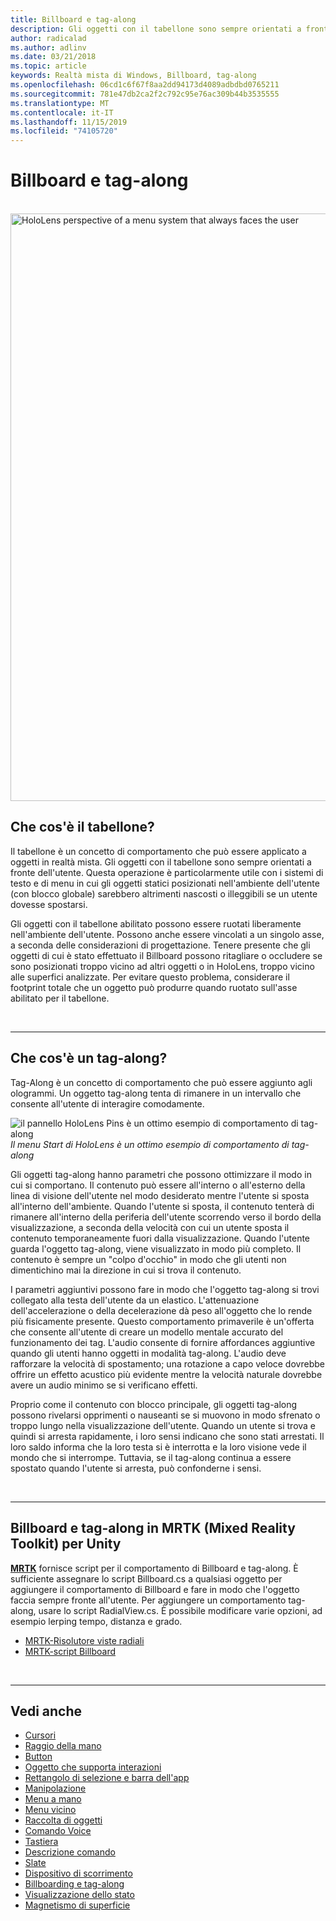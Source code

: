 ```yaml
---
title: Billboard e tag-along
description: Gli oggetti con il tabellone sono sempre orientati a fronte dell'utente.
author: radicalad
ms.author: adlinv
ms.date: 03/21/2018
ms.topic: article
keywords: Realtà mista di Windows, Billboard, tag-along
ms.openlocfilehash: 06cd1c6f67f8aa2dd94173d4089adbdbd0765211
ms.sourcegitcommit: 781e47db2ca2f2c792c95e76ac309b44b3535555
ms.translationtype: MT
ms.contentlocale: it-IT
ms.lasthandoff: 11/15/2019
ms.locfileid: "74105720"
---
```

# <a name="billboarding-and-tag-along"></a>Billboard e tag-along

<br>

<img src="images/UX/MRTK_TagAlong.gif" alt="HoloLens perspective of a menu system that always faces the user" width="940px">
<br>

## <a name="what-is-billboarding"></a>Che cos'è il tabellone?

Il tabellone è un concetto di comportamento che può essere applicato a oggetti in realtà mista. Gli oggetti con il tabellone sono sempre orientati a fronte dell'utente. Questa operazione è particolarmente utile con i sistemi di testo e di menu in cui gli oggetti statici posizionati nell'ambiente dell'utente (con blocco globale) sarebbero altrimenti nascosti o illeggibili se un utente dovesse spostarsi.

Gli oggetti con il tabellone abilitato possono essere ruotati liberamente nell'ambiente dell'utente. Possono anche essere vincolati a un singolo asse, a seconda delle considerazioni di progettazione. Tenere presente che gli oggetti di cui è stato effettuato il Billboard possono ritagliare o occludere se sono posizionati troppo vicino ad altri oggetti o in HoloLens, troppo vicino alle superfici analizzate. Per evitare questo problema, considerare il footprint totale che un oggetto può produrre quando ruotato sull'asse abilitato per il tabellone.

<br>

---
## <a name="what-is-a-tag-along"></a>Che cos'è un tag-along?

Tag-Along è un concetto di comportamento che può essere aggiunto agli ologrammi. Un oggetto tag-along tenta di rimanere in un intervallo che consente all'utente di interagire comodamente.

![il pannello HoloLens Pins è un ottimo esempio di comportamento di tag-along](images/tagalong-1000px.jpg)<br>
*Il menu Start di HoloLens è un ottimo esempio di comportamento di tag-along*

Gli oggetti tag-along hanno parametri che possono ottimizzare il modo in cui si comportano. Il contenuto può essere all'interno o all'esterno della linea di visione dell'utente nel modo desiderato mentre l'utente si sposta all'interno dell'ambiente. Quando l'utente si sposta, il contenuto tenterà di rimanere all'interno della periferia dell'utente scorrendo verso il bordo della visualizzazione, a seconda della velocità con cui un utente sposta il contenuto temporaneamente fuori dalla visualizzazione. Quando l'utente guarda l'oggetto tag-along, viene visualizzato in modo più completo. Il contenuto è sempre un "colpo d'occhio" in modo che gli utenti non dimentichino mai la direzione in cui si trova il contenuto.

I parametri aggiuntivi possono fare in modo che l'oggetto tag-along si trovi collegato alla testa dell'utente da un elastico. L'attenuazione dell'accelerazione o della decelerazione dà peso all'oggetto che lo rende più fisicamente presente. Questo comportamento primaverile è un'offerta che consente all'utente di creare un modello mentale accurato del funzionamento dei tag. L'audio consente di fornire affordances aggiuntive quando gli utenti hanno oggetti in modalità tag-along. L'audio deve rafforzare la velocità di spostamento; una rotazione a capo veloce dovrebbe offrire un effetto acustico più evidente mentre la velocità naturale dovrebbe avere un audio minimo se si verificano effetti.

Proprio come il contenuto con blocco principale, gli oggetti tag-along possono rivelarsi opprimenti o nauseanti se si muovono in modo sfrenato o troppo lungo nella visualizzazione dell'utente. Quando un utente si trova e quindi si arresta rapidamente, i loro sensi indicano che sono stati arrestati. Il loro saldo informa che la loro testa si è interrotta e la loro visione vede il mondo che si interrompe. Tuttavia, se il tag-along continua a essere spostato quando l'utente si arresta, può confonderne i sensi.

<br>

---

## <a name="billboarding-and-tag-along-in-mrtkmixed-reality-toolkit-for-unity"></a>Billboard e tag-along in MRTK (Mixed Reality Toolkit) per Unity
**[MRTK](https://github.com/Microsoft/MixedRealityToolkit-Unity)** fornisce script per il comportamento di Billboard e tag-along. È sufficiente assegnare lo script Billboard.cs a qualsiasi oggetto per aggiungere il comportamento di Billboard e fare in modo che l'oggetto faccia sempre fronte all'utente. Per aggiungere un comportamento tag-along, usare lo script RadialView.cs. È possibile modificare varie opzioni, ad esempio lerping tempo, distanza e grado.

* [MRTK-Risolutore viste radiali](https://microsoft.github.io/MixedRealityToolkit-Unity/Documentation/README_Solver.html#radialview)
* [MRTK-script Billboard](https://github.com/microsoft/MixedRealityToolkit-Unity/blob/mrtk_release/Assets/MixedRealityToolkit.SDK/Features/UX/Scripts/Utilities/Billboard.cs)


<br>

---

## <a name="see-also"></a>Vedi anche

* [Cursori](cursors.md)
* [Raggio della mano](point-and-commit.md)
* [Button](button.md)
* [Oggetto che supporta interazioni](interactable-object.md)
* [Rettangolo di selezione e barra dell'app](app-bar-and-bounding-box.md)
* [Manipolazione](direct-manipulation.md)
* [Menu a mano](hand-menu.md)
* [Menu vicino](near-menu.md)
* [Raccolta di oggetti](object-collection.md)
* [Comando Voice](voice-input.md)
* [Tastiera](keyboard.md)
* [Descrizione comando](tooltip.md)
* [Slate](slate.md)
* [Dispositivo di scorrimento](slider.md)
* [Billboarding e tag-along](billboarding-and-tag-along.md)
* [Visualizzazione dello stato](progress.md)
* [Magnetismo di superficie](surface-magnetism.md)
